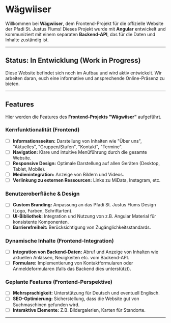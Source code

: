# Wägwiiser

Willkommen bei **Wägwiiser**, dem Frontend-Projekt für die offizielle Website der Pfadi St. Justus Flums! Dieses Projekt wurde mit **Angular** entwickelt und kommuniziert mit einem separaten **Backend-API**, das für die Daten und Inhalte zuständig ist.

---

## Status: In Entwicklung (Work in Progress)

Diese Website befindet sich noch im Aufbau und wird aktiv entwickelt. Wir arbeiten daran, euch eine informative und ansprechende Online-Präsenz zu bieten.

---

## Features

Hier werden die Features des **Frontend-Projekts "Wägwiiser"** aufgeführt.

### Kernfunktionalität (Frontend)

*   [ ] **Informationsseiten:** Darstellung von Inhalten wie "Über uns", "Aktuelles", "Gruppen/Stufen", "Kontakt", "Termine".
*   [ ] **Navigation:** Klare und intuitive Menüführung durch die gesamte Website.
*   [ ] **Responsive Design:** Optimale Darstellung auf allen Geräten (Desktop, Tablet, Mobile).
*   [ ] **Medienintegration:** Anzeige von Bildern und Videos.
*   [ ] **Verlinkung zu externen Ressourcen:** Links zu MiData, Instagram, etc.

### Benutzeroberfläche & Design

*   [ ] **Custom Branding:** Anpassung an das Pfadi St. Justus Flums Design (Logo, Farben, Schriftarten).
*   [ ] **UI-Bibliothek:** Integration und Nutzung von z.B. Angular Material für konsistente Komponenten.
*   [ ] **Barrierefreiheit:** Berücksichtigung von Zugänglichkeitsstandards.

### Dynamische Inhalte (Frontend-Integration)

*   [ ] **Integration von Backend-Daten:** Abruf und Anzeige von Inhalten wie aktuellen Anlässen, Neuigkeiten etc. vom Backend-API.
*   [ ] **Formulare:** Implementierung von Kontaktformularen oder Anmeldeformularen (falls das Backend dies unterstützt).

### Geplante Features (Frontend-Perspektive)

*   [ ] **Mehrsprachigkeit:** Unterstützung für Deutsch und eventuell Englisch.
*   [ ] **SEO-Optimierung:** Sicherstellung, dass die Website gut von Suchmaschinen gefunden wird.
*   [ ] **Interaktive Elemente:** Z.B. Bildergalerien, Karten für Standorte.

---
